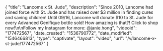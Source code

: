 {
    "title": "Lancome x St. Jude",
    "description": "Since 2010, Lancome had joined force with St. Jude and has raised over $3 million in finding cures and saving children! Until 09\/16, Lancome will donate $10 to St. Jude for every Advanced Genifique bottle sold! How amazing is that?! Click to shop now!\n\nFollow my Instagram for more: @janie.hong",
    "videoid": "177472567",
    "date_created": "1536790772",
    "date_modified": "1546466813",
    "type": "captivate",
    "layout": "video",
    "url": "\/v\/lancome-x-st-jude\/177472567"
}